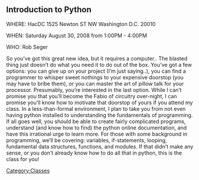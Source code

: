 ## Introduction to Python

WHERE: HacDC 1525 Newton ST NW Washington D.C. 20010

WHEN: Saturday August 30, 2008 from 1:00PM - 4:00PM

WHO: Rob Seger

So you’ve got this great new idea, but it requires a computer.. The
blasted thing just doesn’t do what you need it to do out of the box.
You’ve got a few options: you can give up on your project (I’m just
saying..), you can find a programmer to whisper sweet nothings to your
expensive doorstop (you may have to bribe them), or you can master the
art of pillow talk for your processor. Presumably, you’re interested in
the last option. While I can’t promise you that you’ll become the Fabio
of circuitry over-night, I can promise you’ll know how to motivate that
doorstop of yours if you attend my class. In a less-than-formal
environment, I plan to take you from not even having python installed to
understanding the fundamentals of programming. If all goes well, you
should be able to create fairly complicated programs, understand (and
know how to find) the python online documentation, and have this
irrational urge to learn more. For those with some background in
programming, we’ll be covering: variables, if-statements, looping,
fundamental data structures, functions, and modules. If that didn’t make
any sense, or you don’t already know how to do all that in python, this
is the class for you!

[Category:Classes](Category:Classes)
